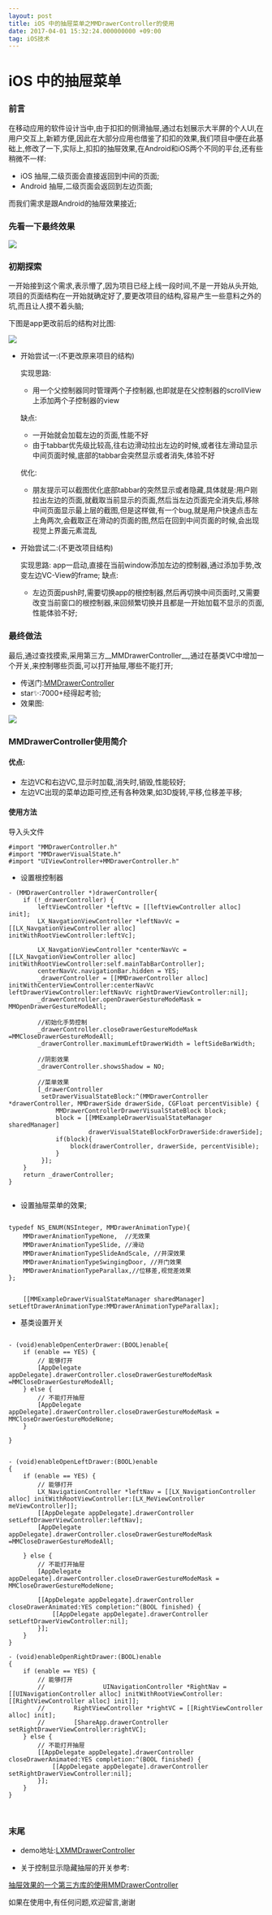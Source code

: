 ```yaml
---
layout: post
title: iOS 中的抽屉菜单之MMDrawerController的使用
date: 2017-04-01 15:32:24.000000000 +09:00
tag: iOS技术
---
```




# iOS 中的抽屉菜单

### 前言
在移动应用的软件设计当中,由于扣扣的侧滑抽屉,通过右划展示大半屏的个人UI,在用户交互上,新颖方便,因此在大部分应用也借鉴了扣扣的效果,我们项目中便在此基础上,修改了一下,实际上,扣扣的抽屉效果,在Android和iOS两个不同的平台,还有些稍微不一样:

* iOS 抽屉,二级页面会直接返回到中间的页面;
* Android 抽屉,二级页面会返回到左边页面;

而我们需求是跟Android的抽屉效果接近;

### 先看一下最终效果

![](http://o9zpq25pv.bkt.clouddn.com/ceahuchouti.gif)

### 初期探索

一开始接到这个需求,表示懵了,因为项目已经上线一段时间,不是一开始从头开始,项目的页面结构在一开始就确定好了,要更改项目的结构,容易产生一些意料之外的坑,而且让人摸不着头脑;

下图是app更改前后的结构对比图:

![](http://o9zpq25pv.bkt.clouddn.com/chouti.png?imageMogr2/thumbnail/1000x400)

* 开始尝试一:(不更改原来项目的结构)
   
    实现思路:
	* 用一个父控制器同时管理两个子控制器,也即就是在父控制器的scrollView上添加两个子控制器的view
   	
   	缺点:
   	* 一开始就会加载左边的页面,性能不好
   	* 由于tabbar优先级比较高,往右边滑动拉出左边的时候,或者往左滑动显示中间页面时候,底部的tabbar会突然显示或者消失,体验不好
 
  优化:
  	 * 朋友提示可以截图优化底部tabbar的突然显示或者隐藏,具体就是:用户刚拉出左边的页面,就截取当前显示的页面,然后当左边页面完全消失后,移除中间页面显示最上层的截图,但是这样做,有一个bug,就是用户快速点击左上角两次,会截取正在滑动的页面的图,然后在回到中间页面的时候,会出现视觉上界面元素混乱
	
* 开始尝试二:(不更改项目结构)

	实现思路:
	app一启动,直接在当前window添加左边的控制器,通过添加手势,改变左边VC-View的frame;
	缺点:
	* 左边页面push时,需要切换app的根控制器,然后再切换中间页面时,又需要改变当前窗口的根控制器,来回频繁切换并且都是一开始加载不显示的页面,性能体验不好;
	
### 最终做法

最后,通过查找摸索,采用第三方__MMDrawerController__,通过在基类VC中增加一个开关,来控制哪些页面,可以打开抽屉,哪些不能打开;

* 传送门:[MMDrawerController](https://github.com/mutualmobile/MMDrawerController)
* star✨:7000+经得起考验;
* 效果图:

![](http://o9zpq25pv.bkt.clouddn.com/1649244b7-2.gif)

### MMDrawerController使用简介

#### 优点: 

* 左边VC和右边VC,显示时加载,消失时,销毁,性能较好;
* 左边VC出现的菜单边距可控,还有各种效果,如3D旋转,平移,位移差平移;

#### 使用方法

导入头文件

```
#import "MMDrawerController.h"
#import "MMDrawerVisualState.h"
#import "UIViewController+MMDrawerController.h"
```

* 设置根控制器

```
- (MMDrawerController *)drawerController{
    if (!_drawerController) {
        leftViewController *leftVc = [[leftViewController alloc] init];
        LX_NavgationViewController *leftNavVc = [[LX_NavgationViewController alloc] initWithRootViewController:leftVc];
        
        LX_NavgationViewController *centerNavVc = [[LX_NavgationViewController alloc] initWithRootViewController:self.mainTabBarController];
        centerNavVc.navigationBar.hidden = YES;
        _drawerController = [[MMDrawerController alloc] initWithCenterViewController:centerNavVc leftDrawerViewController:leftNavVc rightDrawerViewController:nil];
        _drawerController.openDrawerGestureModeMask = MMOpenDrawerGestureModeAll;
        
        //初始化手势控制
        _drawerController.closeDrawerGestureModeMask =MMCloseDrawerGestureModeAll;
        _drawerController.maximumLeftDrawerWidth = leftSideBarWidth;
        
        //阴影效果
        _drawerController.showsShadow = NO;
        
        //菜单效果
        [_drawerController
         setDrawerVisualStateBlock:^(MMDrawerController *drawerController, MMDrawerSide drawerSide, CGFloat percentVisible) {
             MMDrawerControllerDrawerVisualStateBlock block;
             block = [[MMExampleDrawerVisualStateManager sharedManager]
                      drawerVisualStateBlockForDrawerSide:drawerSide];
             if(block){
                 block(drawerController, drawerSide, percentVisible);
             }
         }];
    }
    return _drawerController;
}


```

* 设置抽屉菜单的效果;




```

typedef NS_ENUM(NSInteger, MMDrawerAnimationType){
    MMDrawerAnimationTypeNone,  //无效果
    MMDrawerAnimationTypeSlide, //滑动
    MMDrawerAnimationTypeSlideAndScale, //井深效果
    MMDrawerAnimationTypeSwingingDoor, //开门效果
    MMDrawerAnimationTypeParallax,//位移差,视觉差效果
};

   
    [[MMExampleDrawerVisualStateManager sharedManager] setLeftDrawerAnimationType:MMDrawerAnimationTypeParallax];

```

* 基类设置开关 

```

- (void)enableOpenCenterDrawer:(BOOL)enable{
    if (enable == YES) {
        // 能够打开
        [AppDelegate appDelegate].drawerController.closeDrawerGestureModeMask =MMCloseDrawerGestureModeAll;
    } else {
        // 不能打开抽屉
        [AppDelegate appDelegate].drawerController.closeDrawerGestureModeMask = MMCloseDrawerGestureModeNone;
    }
    
}


- (void)enableOpenLeftDrawer:(BOOL)enable
{
    if (enable == YES) {
        // 能够打开
        LX_NavigationController *leftNav = [[LX_NavigationController alloc] initWithRootViewController:[LX_MeViewController meViewController]];
        [[AppDelegate appDelegate].drawerController setLeftDrawerViewController:leftNav];
        [AppDelegate appDelegate].drawerController.closeDrawerGestureModeMask =MMCloseDrawerGestureModeAll;

    } else {
        // 不能打开抽屉
        [AppDelegate appDelegate].drawerController.closeDrawerGestureModeMask = MMCloseDrawerGestureModeNone;

        [[AppDelegate appDelegate].drawerController closeDrawerAnimated:YES completion:^(BOOL finished) {
            [[AppDelegate appDelegate].drawerController setLeftDrawerViewController:nil];
        }];
    }
}

- (void)enableOpenRightDrawer:(BOOL)enable
{
    if (enable == YES) {
        // 能够打开
        //                UINavigationController *RightNav = [[UINavigationController alloc] initWithRootViewController:[[RightViewController alloc] init]];
        //        RightViewController *rightVC = [[RightViewController alloc] init];
        //        [ShareApp.drawerController setRightDrawerViewController:rightVC];
    } else {
        // 不能打开抽屉
        [[AppDelegate appDelegate].drawerController closeDrawerAnimated:YES completion:^(BOOL finished) {
            [[AppDelegate appDelegate].drawerController setRightDrawerViewController:nil];
        }];
    }
}



```

### 末尾

* demo地址:[LXMMDrawerController](https://github.com/lucyios/LXMMDrawerController)

* 关于控制显示隐藏抽屉的开关参考:

[抽屉效果的一个第三方库的使用MMDrawerController](http://www.jianshu.com/p/573aeb157754)

如果在使用中,有任何问题,欢迎留言,谢谢
